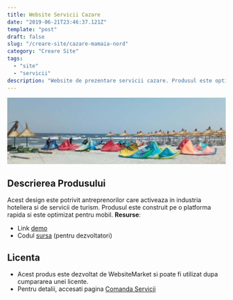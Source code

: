 ```yaml
---
title: Website Servicii Cazare
date: "2019-06-21T23:46:37.121Z"
template: "post"
draft: false
slug: "/creare-site/cazare-mamaia-nord"
category: "Creare Site"
tags:
  - "site"  
  - "servicii"  
description: "Website de prezentare servicii cazare. Produsul este optimizat pentru dispozitive mobile si poate fi utilizat atat de persoane fizice, cat de catre dezvoltatori."
---
```


![Site Servicii Cazare](https://raw.githubusercontent.com/creare-site/cazare-mamaia-nord/master/screenshots/thumb.jpg)

## Descrierea Produsului

Acest design este potrivit antreprenorilor care activeaza in industria hoteliera si de servicii de turism.
Produsul este construit pe o platforma rapida si este optimizat pentru mobil. **Resurse**:

 - Link [demo](https://cazare-mamaia-nord.websitemarket.ro/)
 - Codul [sursa](https://github.com/creare-site/cazare-mamaia-nord) (pentru dezvoltatori)

## Licenta 
 - Acest produs este dezvoltat de WebsiteMarket si poate fi utilizat dupa cumpararea unei licente. 
 - Pentru detalii, accesati pagina [Comanda Servicii](/comanda)
